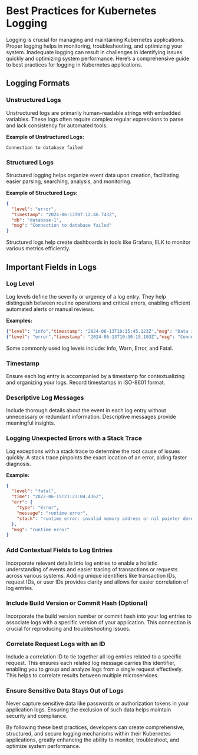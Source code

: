 # Best Practices for Kubernetes Logging

Logging is crucial for managing and maintaining Kubernetes applications. Proper logging helps in monitoring, troubleshooting, and optimizing your system. Inadequate logging can result in challenges in identifying issues quickly and optimizing system performance. Here’s a comprehensive guide to best practices for logging in Kubernetes applications.

## Logging Formats

### Unstructured Logs
Unstructured logs are primarily human-readable strings with embedded variables. These logs often require complex regular expressions to parse and lack consistency for automated tools.

**Example of Unstructured Logs:**
```
Connection to database failed
```

### Structured Logs
Structured logging helps organize event data upon creation, facilitating easier parsing, searching, analysis, and monitoring.

**Example of Structured Logs:**
```json
{
  "level": "error",
  "timestamp": "2024-06-13T07:12:46.743Z",
  "db": "database-1",
  "msg": "Connection to database failed"
}
```

Structured logs help create dashboards in tools like Grafana, ELK to monitor various metrics efficiently.

## Important Fields in Logs

### Log Level
Log levels define the severity or urgency of a log entry. They help distinguish between routine operations and critical errors, enabling efficient automated alerts or manual reviews.

**Examples:**
```json
{"level": "info","timestamp": "2024-06-13T10:15:45.123Z","msg": "Data inserted successfully"}
{"level": "error","timestamp": "2024-06-13T10:30:15.103Z","msg": "Connection to database failed"}
```
Some commonly used log levels include: Info, Warn, Error, and Fatal.

### Timestamp
Ensure each log entry is accompanied by a timestamp for contextualizing and organizing your logs. Record timestamps in ISO-8601 format.

### Descriptive Log Messages
Include thorough details about the event in each log entry without unnecessary or redundant information. Descriptive messages provide meaningful insights.

### Logging Unexpected Errors with a Stack Trace
Log exceptions with a stack trace to determine the root cause of issues quickly. A stack trace pinpoints the exact location of an error, aiding faster diagnosis.

**Example:**
```json
{
  "level": "fatal",
  "time": "2022-06-15T21:23:04.436Z",
  "err": {
    "type": "Error",
    "message": "runtime error",
    "stack": "runtime error: invalid memory address or nil pointer dereference\n    goroutine 1 [running]:\n    main.main()\n        /home/ayo/dev/demo/snippets/main.go:10 +0x40\n    runtime.main()\n        /usr/local/go/src/runtime/proc.go:225 +0x256\n    runtime.goexit()\n        /usr/local/go/src/runtime/asm_amd64.s:1371 +0x1"
  },
  "msg": "runtime error"
}

```

### Add Contextual Fields to Log Entries
Incorporate relevant details into log entries to enable a holistic understanding of events and easier tracing of transactions or requests across various systems. Adding unique identifiers like transaction IDs, request IDs, or user IDs provides clarity and allows for easier correlation of log entries.

### Include Build Version or Commit Hash (Optional)
Incorporate the build version number or commit hash into your log entries to associate logs with a specific version of your application. This connection is crucial for reproducing and troubleshooting issues.

### Correlate Request Logs with an ID
Include a correlation ID to tie together all log entries related to a specific request. This ensures each related log message carries this identifier, enabling you to group and analyze logs from a single request effectively. This helps to correlate results between multiple microservices.

### Ensure Sensitive Data Stays Out of Logs
Never capture sensitive data like passwords or authorization tokens in your application logs. Ensuring the exclusion of such data helps maintain security and compliance.

By following these best practices, developers can create comprehensive, structured, and secure logging mechanisms within their Kubernetes applications, greatly enhancing the ability to monitor, troubleshoot, and optimize system performance.
